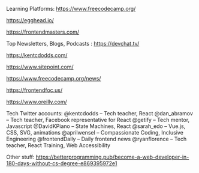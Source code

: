 

Learning Platforms:
https://www.freecodecamp.org/

https://egghead.io/

https://frontendmasters.com/



Top Newsletters, Blogs, Podcasts :
https://devchat.tv/

https://kentcdodds.com/

https://www.sitepoint.com/

https://www.freecodecamp.org/news/

https://frontendfoc.us/

https://www.oreilly.com/



Tech Twitter accounts:
@kentcdodds – Tech teacher, React
@dan_abramov – Tech teacher, Facebook representative for React
@getify – Tech mentor, Javascript
@DavidKPiano – State Machines, React
@sarah_edo – Vue.js, CSS, SVG, animations
@aprilwensel – Compassionate Coding, Inclusive Engineering
@frontendDaily – Daily frontend news
@ryanflorence – Tech teacher, React Training, Web Accessibility


Other stuff:
https://betterprogramming.pub/become-a-web-developer-in-180-days-without-cs-degree-e869395972e1